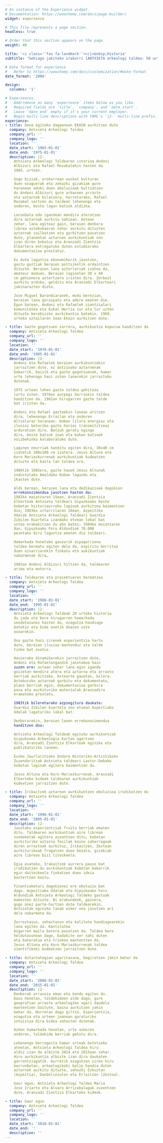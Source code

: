 ```yaml
---
# An instance of the Experience widget.
# Documentation: https://wowchemy.com/docs/page-builder/
widget: experience

# This file represents a page section.
headless: true

# Order that this section appears on the page.
weight: 40

title: '<i class=''fas fa-landmark''></i>&nbsp;Historia'
subtitle: "Gehiago jakiteko irakurri [ANTXIETA arkeologi taldea: 50 urte lanean gozatuz](uploads/ANTXIETA-50%20urte%20Liburua-Konprimiuta.pdf) liburua."

# Date format for experience
#   Refer to https://wowchemy.com/docs/customization/#date-format
date_format: '2006'

design:
  columns: '1'

# Experiences.
#   Add/remove as many `experience` items below as you like.
#   Required fields are `title`, `company`, and `date_start`.
#   Leave `date_end` empty if it's your current employer.
#   Begin multi-line descriptions with YAML's `|2-` multi-line prefix.
experience:
- title: Dena egiteko dagoenean EKAIN aurkitzen dute
  company: Antxieta Arkeologi Taldea
  company_url: ''
  company_logo: ''
  location: ''
  date_start: '1965-01-01'
  date_end: '1975-01-01'
  description: |2-
    Antxieta Arkeologi Taldearen istorioa Andoni
    Albizuri eta Rafael Rezabalekin hasten da
    1965. urtean.

    Gogo biziak, orokorrean euskal kulturan
    duen ezaguerak eta zehazki gizakiak gure
    haranean eduki duen eboluzioak bultzatzen
    du Andoni Albizuri gure arbasoen arrasto
    eta aztarnak bilatzera, horretarako, Rafael
    Rezabal sartzen du taldean lehenengo eta
    ondoren, beste lagun batzuk aldizka.

    Larunbata edo igandean mendira ateratzen
    dira aztarnak aurkitu nahiean. Astean
    zehar, lana egiteaz gain, beraien denbora
    librea astebukaeran zehar aurkitu dituzten
    aztarnak sailkatzen eta garbitzen pasatzen
    dute, planoetan aztarnen aurkikuntzak non
    izan diren kokatuz eta Aranzadi Zientzia
    Elkartera entregatuko duten estudiorako
    dokumentazioa prestatuz.

    Ez dute laguntza ekonomikorik jasotzen,
    gastu guztiak beraien poltsikotik ordaintzen
    dituzte. Beraien lana azterlariak izatea da,
    amateur moduan. Beraien laginetan 30 x 40
    cm gehienera aztertzera iristen dira. Zerbait
    aurkitu orduko, gelditu eta Aranzadi Elkarteari
    jakinarazten diote.

    Jose Miguel Barandiaranek, modu berezian,
    beraien lana goraipatu eta adore ematen die.
    Egun batean, Andoni eta Rafaelek zientzialari
    komunitatea eta Eukal Herria zur eta lur uzten
    dituzte berebiziko aurkikuntza batekin. 1969.
    urteko uztailaren 1ean Ekain aurkitzen dute.

- title: Gazte gogotsuen sarrera, aurkikuntza kopurua handitzen da
  company: Antxieta Arkeologi Taldea
  company_url: ''
  company_logo: ''
  location: ''
  date_start: '1976-01-01'
  date_end: '1985-01-01'
  description: |2-
    Andoni eta Rafaelek beraien aurkikuntzekin
    jarraitzen dute, ez antzinako aztarnenak
    bakarrik, baizik eta gazte gogotsuenak, hamar
    urte lehenago hasi zuten lanarekin jarraituko
    dutenak.

    1975 urtean lehen gazte taldea gehitzea
    lortu zuten. 1978an aurpegi berriekin taldea
    handitzen da. 1982an hirugarren gazte talde
    bat iristen da.

    Andoni eta Rafael gazteekin lanean aritzen
    dira, lehenengo Errailan eta ondoren
    Altzolaraz haranean. Koben lilura energiaz eta
    ilusioz beteriko gazte horiei transmititzeaz
    arduratzen dira. Batzuk geratu egingo
    dira, beste batzuk joan eta bakan batzuek
    noizbehinka kolaboratuko dute.

    Laginen neurriak handitu egiten dira, 30x40 cm
    izatetik 100x100 cm izatera. Jesus Altuna eta
    Koro Mariezkurrenak aurkikuntzak kudeatzen
    dituzte eta baita lan taldea ere.

    1980tik 1985era, gazte hauek Jesus Altunak
    industutako Amaldako Koban lagundu eta
    ikasten dute.

    Aldi berean, beraien lana eta dedikazioak dagokion
    errekonozimendua jasotzen hasten da:
    1982ko maiatzaren 15ean, Aranzadi Zientzia
    Elkarteak Antxieta taldeari Gipuzkoako beste
    kobetan historiaurreko laginak aurkitzea baimentzen
    dio; 1983ko urtarrilaren 10ean, Azpeitiko
    Udalak Antxieta Arkeologi Taldeari Guardia
    Zibilen Kuartela izandako etxean lokal bat
    uztea erabakitzen du aho batez; 1984ko maiatzaren
    8an, Gipuzkoako Foru Aldundiak 70.000
    pezetako diru laguntza ematen dio taldeari.

    Hamarkada honetako gauzarik aipagarriena
    taldea bermatu egiten dela da, espiritu berritua
    duen oinarriarekin finkatu eta aukikuntzak
    nabarmenak dira…

    1983an Andoni Albizuri hiltzen da, taldearen
    arima eta motorra.

- title: Taldearen eta proiektuaren bermatzea
  company: Antxieta Arkeologi Taldea
  company_url: ''
  company_logo: ''
  location: ''
  date_start: '1986-01-01'
  date_end: '1995-01-01'
  description: |2-
    Antxieta Arkeologi Taldeak 20 urteko historia
    du jada eta bere hirugarren hamarkada
    sendotasunez hasten du, ezagutza handiago
    batekin eta bide onetik doazen uste
    osoarekin.

    Oso gazte hasi zirenek esperientzia hartu
    dute, beraien ilusioa mantenduz eta talde
    tinko bat osatuz.

    Hasierako dinamikarekin jarraitzen dute,
    Andoni eta Rafaelengandik jasotakoa hain
    zuzen ere: astean zehar lana egin igande
    goizetan mendira atera eta aztarna eta arrasto
    berriak aurkitzeko. Astearte gauetan, bilera.
    Asteburuko aztarnak garbitu eta dokumentatu,
    plano berriak egin, dokumentazioa garbira
    pasa eta aurkituriko materialak Aranzadira
    eramateko prestatu.

    1983tik bileretarako azpiegitura daukate:
    Guardia Zibilen kuartela zen etxean Azpeitiako
    Udalak lagaturiko lokal bat.

    Denborarekin, beraien lanen errekonozimendua
    handitzen doa:

    Antxieta Arkeologi Taldeak eginiko aurkikuntzak
    Gizpukoako Arkeologia Kartan agertzen
    dira, Aranzadi Zientzia Elkarteak eginiko eta
    publikaturiko lanean.

    Eusko Jaurlaritzako Ondare Historiko-Artistikoko
    Zuzendaritzak Antxieta taldeari Lastur-Debako
    kobetan laginak egitera baimentzen du.

    Jesus Altuna eta Koro Mariezkurrenak, Aranzadi
    Elkarteko kideek taldearen aurkikuntzak
    kudeatzen jarraitzen dute.

- title: Irikaitzek aztarnen aurkikuntzen eboluzioa irudikatzen du
  company: Antxieta Arkeologi Taldea
  company_url: ''
  company_logo: ''
  location: ''
  date_start: '1996-01-01'
  date_end: '2005-01-01'
  description: |2-
    Jasotako esperientziak fruitu berriak ematen
    ditu. Taldearen aurkikuntzak aire librean
    zundaketak egitera zuzentzen ditu, kobetan
    aurkituriko aztarna fosilak baino zaharragoak
    diren arrastoak aurkituz, Irikaitzen, Zestoan
    aurkiturikoak frogatzen duen bezala, gizakiak
    aire librean bizi litezkeela.

    Egia esateko, Irakaitzek aurrera pauso bat
    irudikatzen du aurkikuntzak kobetan bakarrik
    egin daitezkeela finkatzen duen ideia
    baztertzen baitu.

    Finantzaketari dagokionez ere eboluzio bat
    dago. Azpeitiako Udalak eta Gipuzkoako Foru
    Aldundiak Antxieta Arkeologi Taldeko gastuak
    babesten dituzte. Bi erakundeek, gainera,
    gogo onez parte-hartzen dute taldearekin.
    Antxietak eginiko lanak esker ona jasotzen ari
    dela nabarmena da.

    Zorroztasun, zehaztasun eta kalitate handiagoarekin
    lana egiten da. Kantitatea
    bigarren maila batera pasatzen da. Taldea bere
    heldutasunean dago, badakite zer nahi duten
    eta bateratua eta trinkoa mantentzen da.
    Jesus Altuna eta Koro Mariezkurrenak taldea
    zientifikoki kudeatzen jarraitzen dute.

- title: Aztarnategien ugaritasuna, begiratzen jakin behar da
  company: Antxieta Arkeologi Taldea
  company_url: ''
  company_logo: ''
  location: ''
  date_start: '2006-01-01'
  date_end: '2015-01-01'
  description: |2-
    Denborak arrazoia eman eta kendu egiten du.
    Kasu honetan, taldekideen alde dago, gure
    geografian arrasto arkeologiko ugari daudela
    mantentzen baitute, baina aurkitzen jakin
    behar da. Horretan dago giltza. Esperientzia,
    ezagutza eta urteen joanean garaturiko
    intuizioa dira bidea zehazten dutenak.

    Azken hamarkada honetan, urte askoren
    ondoren, taldekide berriak gehitu dira.

    Lehenengo berrogeita hamar urteak betetzeko
    ateetan, Antxieta Arkeologi Taldea hiru
    aldiz izan da albiste 2014 eta 2015ean zehar.
    Hiru aurkikuntza albiste izan dira daukaten
    garrantziagatik. Aurretik ezagutzen ziren hiru
    barrunbetan, arkeologikoki balio handia duten
    aztarnak aurkitu dituzte, zehazki Ezkuztan
    (Azpeitia), Danbolinzulon eta Erlaitzen (Zestoa).

    Gaur egun, Antxieta Arkeologi Taldea Maria
    Jose Iriarte eta Alvaro Arrizabalagak zuzentzen
    dute, Aranzadi Zientzia Elkarteko kideak.

- title: Gaur egun
  company: Antxieta Arkeologi Taldea
  company_url: ''
  company_logo: ''
  location: ''
  date_start: '2016-01-01'
  date_end: ''
  description: ''
---
```

